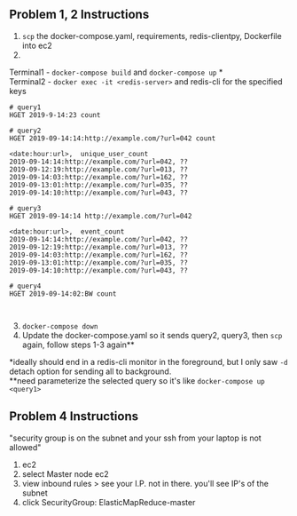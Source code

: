## Problem 1, 2 Instructions
1. `scp` the docker-compose.yaml, requirements, redis-clientpy, Dockerfile into ec2  
2.  
Terminal1 - `docker-compose build` and `docker-compose up` *  
Terminal2 - `docker exec -it <redis-server>` and redis-cli for the specified keys  
```
# query1
HGET 2019-9-14:23 count

# query2
HGET 2019-09-14:14:http://example.com/?url=042 count

<date:hour:url>,  unique_user_count
2019-09-14:14:http://example.com/?url=042, ??
2019-09-12:19:http://example.com/?url=013, ??
2019-09-14:03:http://example.com/?url=162, ??
2019-09-13:01:http://example.com/?url=035, ??
2019-09-14:10:http://example.com/?url=043, ??
    
# query3
HGET 2019-09-14:14 http://example.com/?url=042

<date:hour:url>,  event_count
2019-09-14:14:http://example.com/?url=042, ??
2019-09-12:19:http://example.com/?url=013, ??
2019-09-14:03:http://example.com/?url=162, ??
2019-09-13:01:http://example.com/?url=035, ??
2019-09-14:10:http://example.com/?url=043, ??

# query4
HGET 2019-09-14:02:BW count
        
 
```  
3. `docker-compose down`  
3. Update the docker-compose.yaml so it sends query2, query3, then `scp` again, follow steps 1-3 again**  


*ideally should end in a redis-cli monitor in the foreground, but I only saw `-d` detach option for sending all to background.  
**need parameterize the selected query so it's like `docker-compose up <query1>`  

## Problem 4 Instructions
"security group is on the subnet and your ssh from your laptop is not allowed"
1. ec2
2. select Master node ec2
3. view inbound rules > see your I.P. not in there. you'll see IP's of the subnet
4. click SecurityGroup: ElasticMapReduce-master
<!-- 5. Inbound Rules... -->